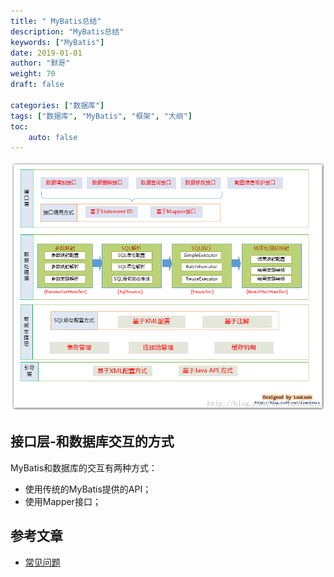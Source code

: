 ```yaml
---  
title: " MyBatis总结"
description: "MyBatis总结"
keywords: ["MyBatis"]
date: 2019-01-01
author: "默哥"
weight: 70
draft: false

categories: ["数据库"]
tags: ["数据库", "MyBatis", "框架", "大纲"]  
toc: 
    auto: false
---
```


![](/images/mybatis/mybatis.png "MyBatis框架整体设计")

## 接口层-和数据库交互的方式
MyBatis和数据库的交互有两种方式：
* 使用传统的MyBatis提供的API；
* 使用Mapper接口；

## 参考文章
* [常见问题](https://juejin.cn/post/6932682542025965575)
